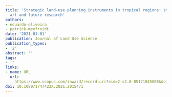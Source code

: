 ```yaml
---
title: 'Strategic land-use planning instruments in tropical regions: state of the
  art and future research'
authors:
- eduardo-oliveira
- patrick-meyfroidt
date: '2021-01-01'
publication: Journal of Land Use Science
publication_types:
- '2'
abstract: ''
tags:
- ''
links:
- name: URL
  url: 
    https://www.scopus.com/inward/record.uri?eid=2-s2.0-85121845805&doi=10.1080%2f1747423X.2021.2015471&partnerID=40&md5=a39f9110ed4f2fe8b38a298e4e09d0a8
doi: 10.1080/1747423X.2021.2015471
---
```

